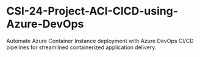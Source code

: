 # CSI-24-Project-ACI-CICD-using-Azure-DevOps
Automate Azure Container Instance deployment with Azure DevOps CI/CD pipelines for streamlined containerized application delivery.
